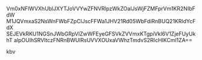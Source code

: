Vm0xNFlWVXhUblJXYTJoVVYwZFNVRlpzWkZOalJsWjFZMFprVm1KR2NIbFdW
M1JQVmxaS2NsWnFWbFZpClJscFFWa1JHV21Rd05WbFdiRnBUQ21KRldYcFdX
SEJEVkRKU1NGSnJWbGRpVlZwWFEyeGFSVkZVVmxKTgpiVkl6V1ZjeFUyUkhT
alpOUlhSRVltczFNRnBWUlRsUVVXOUxaVWhzTmdvS2RIcHIKCml1ZA==

kbv